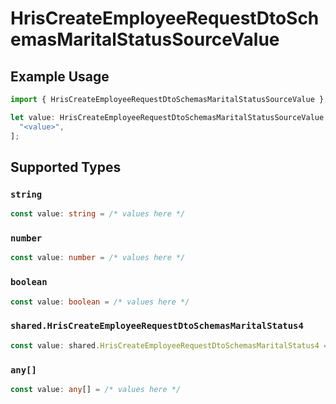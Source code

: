 # HrisCreateEmployeeRequestDtoSchemasMaritalStatusSourceValue

## Example Usage

```typescript
import { HrisCreateEmployeeRequestDtoSchemasMaritalStatusSourceValue } from "@stackone/stackone-client-ts/sdk/models/shared";

let value: HrisCreateEmployeeRequestDtoSchemasMaritalStatusSourceValue = [
  "<value>",
];
```

## Supported Types

### `string`

```typescript
const value: string = /* values here */
```

### `number`

```typescript
const value: number = /* values here */
```

### `boolean`

```typescript
const value: boolean = /* values here */
```

### `shared.HrisCreateEmployeeRequestDtoSchemasMaritalStatus4`

```typescript
const value: shared.HrisCreateEmployeeRequestDtoSchemasMaritalStatus4 = /* values here */
```

### `any[]`

```typescript
const value: any[] = /* values here */
```

